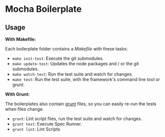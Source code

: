 # Mocha Boilerplate

## Usage

**With Makefile:**

Each boilerplate folder contains a _Makefile_ with these tasks:

- `make init-test`: Execute the git submodules.
- `make update-test`: Updates the node packages and / or the git submodules.
- `make watch-test`: Run the test suite and watch for changes.
- `make test`: Run the test suite, with the framework's command line tool or grunt.

**With Grunt:**

The boilerplates also contain [grunt](http://gruntjs.com/) files, so you can easily re-run the tests when files change.

- `grunt`: Lint script files, run the test suite and watch for changes.
- `grunt test`: Execute Spec Runner.
- `grunt lint`: Lint Scripts
